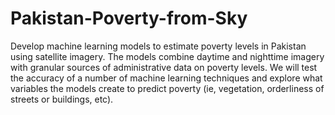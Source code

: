 # Pakistan-Poverty-from-Sky
Develop machine learning models to estimate poverty levels in Pakistan using satellite imagery. The models combine daytime and nighttime imagery with granular sources of administrative data on poverty levels. We will test the accuracy of a number of machine learning techniques and explore what variables the models create to predict poverty (ie, vegetation, orderliness of streets or buildings, etc). 
